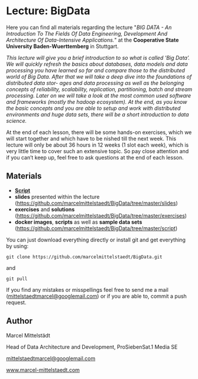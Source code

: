# Lecture: BigData
Here you can find all materials regarding the lecture "*BIG DATA - An Introduction To The Fields Of Data Engineering, Development And Architecture Of Data-Intensive Applications.*" at the **Cooperative State University Baden-Wuerttemberg** in Stuttgart.

*This lecture will give you a brief introduction to so what is called ’Big Data’. We will quickly refresh the basics about databases, data models and data processing you have learned so far and compare those to the distributed world of Big Data. After that we will take a deep dive into the foundations of distributed data stor- ages and data processing as well as the belonging concepts of reliability, scalability, replication, partitioning, batch and stream processing.
Later on we will take a look at the most common used software and frameworks (mostly the hadoop ecosystem).
At the end, as you know the basic concepts and you are able to setup and work with distributed environments and huge data sets, there will be a short introduction to data science.*

At the end of each lesson, there will be some hands-on exercises, which we will start together and which have to be  nished till the next week. This lecture will only be about 36 hours in 12 weeks (1 slot each week), which is very little time to cover such an extensive topic. So pay close attention and if you can’t keep up, feel free to ask questions at the end of each lesson.

## Materials 
* [**Script**](https://github.com/marcelmittelstaedt/BigData/tree/master/script/document.pdf)
* **slides** presented within the lecture (https://github.com/marcelmittelstaedt/BigData/tree/master/slides)
* **exercises** and **solutions** (https://github.com/marcelmittelstaedt/BigData/tree/master/exercises)
* **docker images**, **scripts** as well as **sample data sets** (https://github.com/marcelmittelstaedt/BigData/tree/master/script)


You can just download everything directly or install git and get everything by using:
```
git clone https://github.com/marcelmittelstaedt/BigData.git
```
and
```
git pull
```

If you  find any mistakes or misspellings feel free to send me a mail (mittelstaedtmarcel@googlemail.com) or if you are able to, commit a push request.

## Author
Marcel Mittelstädt

Head of Data Architecture and Development, ProSiebenSat.1 Media SE

mittelstaedtmarcel@googlemail.com

www.marcel-mittelstaedt.com

